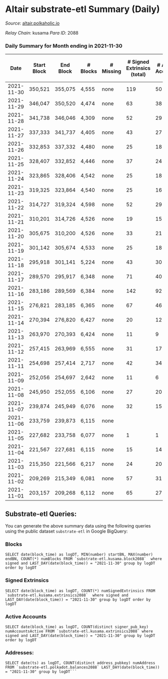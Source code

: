 # Altair substrate-etl Summary (Daily)

_Source_: [altair.polkaholic.io](https://altair.polkaholic.io)

*Relay Chain*: kusama
*Para ID*: 2088



### Daily Summary for Month ending in 2021-11-30


| Date | Start Block | End Block | # Blocks | # Missing | # Signed Extrinsics (total) | # Active Accounts | # Addresses with Balances | # Events | # Transfers | # XCM Transfers In | # XCM Transfers Out |
| ---- | ----------- | --------- | -------- | --------- | --------------------------- | ----------------- | ------------------------- | -------- | ----------- | ------------------ | ------------------- |
| 2021-11-30 | 350,521 | 355,075 | 4,555 | none | 119 | 50 | 17,251 | 11,101 | 170 ($41,708.30) |   |   |
| 2021-11-29 | 346,047 | 350,520 | 4,474 | none | 63 | 38 | 17,084 | 9,651 | 58 ($97,387.29) |   |   |
| 2021-11-28 | 341,738 | 346,046 | 4,309 | none | 52 | 29 | 17,021 | 9,309 | 58 ($10,429.44) |   |   |
| 2021-11-27 | 337,333 | 341,737 | 4,405 | none | 43 | 27 | 16,964 | 9,315 | 42 ($16,746.75) |   |   |
| 2021-11-26 | 332,853 | 337,332 | 4,480 | none | 25 | 18 | 16,921 | 9,686 | 64 ($45,258.17) |   |   |
| 2021-11-25 | 328,407 | 332,852 | 4,446 | none | 37 | 24 | 16,862 | 9,523 | 54 ($28,050.51) |   |   |
| 2021-11-24 | 323,865 | 328,406 | 4,542 | none | 25 | 18 | 16,808 | 10,043 | 85 ($94,946.26) |   |   |
| 2021-11-23 | 319,325 | 323,864 | 4,540 | none | 25 | 16 |  | 10,403 | 118 ($78,442.19) |   |   |
| 2021-11-22 | 314,727 | 319,324 | 4,598 | none | 52 | 29 | 16,608 | 10,917 | 152 ($62,052.30) |   |   |
| 2021-11-21 | 310,201 | 314,726 | 4,526 | none | 19 | 15 | 16,459 | 10,794 | 157 ($78,775.56) |   |   |
| 2021-11-20 | 305,675 | 310,200 | 4,526 | none | 33 | 21 | 16,307 | 10,714 | 148 ($69,633.56) |   |   |
| 2021-11-19 | 301,142 | 305,674 | 4,533 | none | 25 | 18 | 16,160 | 12,124 | 276 ($140,435) |   |   |
| 2021-11-18 | 295,918 | 301,141 | 5,224 | none | 43 | 30 | 15,888 | 14,523 | 367 ($149,158) |   |   |
| 2021-11-17 | 289,570 | 295,917 | 6,348 | none | 71 | 40 | 15,523 | 19,862 | 647 ($599,733) |   |   |
| 2021-11-16 | 283,186 | 289,569 | 6,384 | none | 142 | 92 |  | 40,800 | 2,547 ($2,000,029) |   |   |
| 2021-11-15 | 276,821 | 283,185 | 6,365 | none | 67 | 46 | 12,407 | 21,595 | 804 ($582,688) |   |   |
| 2021-11-14 | 270,394 | 276,820 | 6,427 | none | 20 | 12 | 11,633 | 12,877 |   |   |   |
| 2021-11-13 | 263,970 | 270,393 | 6,424 | none | 11 | 9 | 11,633 | 12,863 |   |   |   |
| 2021-11-12 | 257,415 | 263,969 | 6,555 | none | 31 | 17 | 11,632 | 13,144 |   |   |   |
| 2021-11-11 | 254,698 | 257,414 | 2,717 | none | 42 | 34 | 11,631 | 5,478 |   |   |   |
| 2021-11-09 | 252,056 | 254,697 | 2,642 | none | 11 | 6 | 11,622 | 5,301 |   |   |   |
| 2021-11-08 | 245,950 | 252,055 | 6,106 | none | 27 | 20 | 11,620 | 12,244 |   |   |   |
| 2021-11-07 | 239,874 | 245,949 | 6,076 | none | 32 | 15 | 11,616 | 12,187 |   |   |   |
| 2021-11-06 | 233,759 | 239,873 | 6,115 | none |  |  | 11,616 | 12,234 |   |   |   |
| 2021-11-05 | 227,682 | 233,758 | 6,077 | none | 1 | 1 | 11,616 | 12,158 |   |   |   |
| 2021-11-04 | 221,567 | 227,681 | 6,115 | none | 15 | 14 |  | 12,248 |   |   |   |
| 2021-11-03 | 215,350 | 221,566 | 6,217 | none | 24 | 20 | 11,610 | 12,462 |   |   |   |
| 2021-11-02 | 209,269 | 215,349 | 6,081 | none | 57 | 31 |  | 12,222 |   |   |   |
| 2021-11-01 | 203,157 | 209,268 | 6,112 | none | 65 | 27 | 11,597 | 12,293 |   |   |   |

## Substrate-etl Queries:
You can generate the above summary data using the following queries using the public dataset `substrate-etl` in Google BigQuery:


### Blocks
```
SELECT date(block_time) as logDT, MIN(number) startBN, MAX(number) endBN, COUNT(*) numBlocks FROM `substrate-etl.kusama.block2088`  where signed and LAST_DAY(date(block_time)) = "2021-11-30" group by logDT order by logDT
```


### Signed Extrinsics
```
SELECT date(block_time) as logDT, COUNT(*) numSignedExtrinsics FROM `substrate-etl.kusama.extrinsics2088`  where signed and LAST_DAY(date(block_time)) = "2021-11-30" group by logDT order by logDT
```


### Active Accounts
```
SELECT date(block_time) as logDT, COUNT(distinct signer_pub_key) numAccountsActive FROM `substrate-etl.kusama.extrinsics2088` where signed and LAST_DAY(date(block_time)) = "2021-11-30" group by logDT order by logDT
```


### Addresses:
```
SELECT date(ts) as logDT, COUNT(distinct address_pubkey) numAddress FROM `substrate-etl.polkadot.balances2088` LAST_DAY(date(block_time)) = "2021-11-30" group by logDT```

